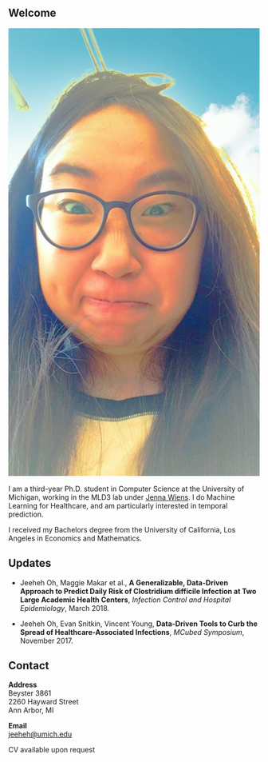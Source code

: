 ## Welcome
 
![profile](https://github.com/jeeheh/jeeheh.github.io/blob/master/IMG_3383.JPG)

I am a third-year Ph.D. student in Computer Science at the University of Michigan, working in the MLD3 lab under [Jenna Wiens](http://www-personal.umich.edu/~wiensj/). I do Machine Learning for Healthcare, and am particularly interested in temporal prediction.

I received my Bachelors degree from the University of California, Los Angeles in Economics and Mathematics. 

## Updates
- Jeeheh Oh, Maggie Makar et al., __A Generalizable, Data-Driven Approach to Predict Daily Risk of Clostridium difficile Infection at Two Large Academic Health Centers__, *Infection Control and Hospital Epidemiology*, March 2018.

- Jeeheh Oh, Evan Snitkin, Vincent Young, __Data-Driven Tools to Curb the Spread of Healthcare-Associated Infections__, *MCubed Symposium*, November 2017.


## Contact

**Address**  
Beyster 3861  
2260 Hayward Street  
Ann Arbor, MI  

**Email**  
jeeheh@umich.edu  

CV available upon request 
